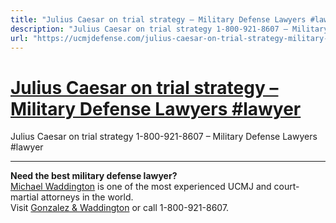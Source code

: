 ```yaml
---
title: "Julius Caesar on trial strategy – Military Defense Lawyers #lawyer"
description: "Julius Caesar on trial strategy 1-800-921-8607 – Military Defense Lawyers #lawyer"
url: "https://ucmjdefense.com/julius-caesar-on-trial-strategy-military-defense-lawyers-lawyer.html"
---
```


# [Julius Caesar on trial strategy – Military Defense Lawyers #lawyer](https://ucmjdefense.com/julius-caesar-on-trial-strategy-military-defense-lawyers-lawyer.html)

Julius Caesar on trial strategy 1-800-921-8607 – Military Defense Lawyers #lawyer

---

**Need the best military defense lawyer?**  
[Michael Waddington](https://ucmjdefense.com/attorneys/michael-stewart-waddington-partner.html) is one of the most experienced UCMJ and court-martial attorneys in the world.  
Visit [Gonzalez & Waddington](https://ucmjdefense.com) or call 1-800-921-8607.
